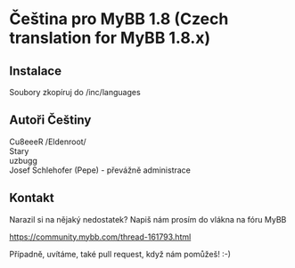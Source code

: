 # Čeština pro MyBB 1.8 (Czech translation for MyBB 1.8.x)

## Instalace
Soubory zkopíruj do /inc/languages

## Autoři Češtiny
Cu8eeeR /Eldenroot/  
Stary  
uzbugg  
Josef Schlehofer (Pepe) - převážně administrace

## Kontakt
Narazil si na nějaký nedostatek? Napiš nám prosím do vlákna na fóru MyBB

https://community.mybb.com/thread-161793.html

Případně, uvítáme, také pull request, když nám pomůžeš! :-)
